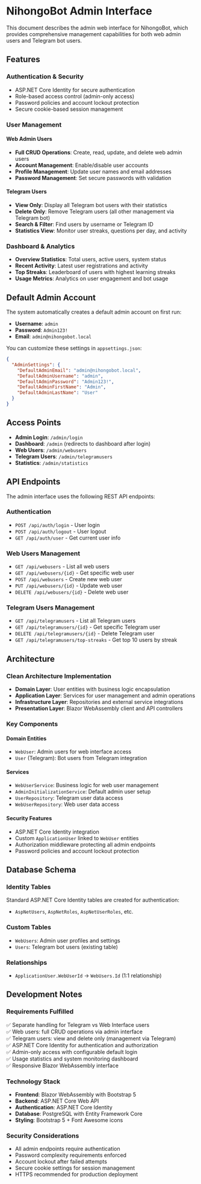 # NihongoBot Admin Interface

This document describes the admin web interface for NihongoBot, which provides comprehensive management capabilities for both web admin users and Telegram bot users.

## Features

### Authentication & Security
- ASP.NET Core Identity for secure authentication
- Role-based access control (admin-only access)
- Password policies and account lockout protection
- Secure cookie-based session management

### User Management

#### Web Admin Users
- **Full CRUD Operations**: Create, read, update, and delete web admin users
- **Account Management**: Enable/disable user accounts
- **Profile Management**: Update user names and email addresses
- **Password Management**: Set secure passwords with validation

#### Telegram Users
- **View Only**: Display all Telegram bot users with their statistics
- **Delete Only**: Remove Telegram users (all other management via Telegram bot)
- **Search & Filter**: Find users by username or Telegram ID
- **Statistics View**: Monitor user streaks, questions per day, and activity

### Dashboard & Analytics
- **Overview Statistics**: Total users, active users, system status
- **Recent Activity**: Latest user registrations and activity
- **Top Streaks**: Leaderboard of users with highest learning streaks
- **Usage Metrics**: Analytics on user engagement and bot usage

## Default Admin Account

The system automatically creates a default admin account on first run:

- **Username**: `admin`
- **Password**: `Admin123!`
- **Email**: `admin@nihongobot.local`

You can customize these settings in `appsettings.json`:

```json
{
  "AdminSettings": {
    "DefaultAdminEmail": "admin@nihongobot.local",
    "DefaultAdminUsername": "admin",
    "DefaultAdminPassword": "Admin123!",
    "DefaultAdminFirstName": "Admin",
    "DefaultAdminLastName": "User"
  }
}
```

## Access Points

- **Admin Login**: `/admin/login`
- **Dashboard**: `/admin` (redirects to dashboard after login)
- **Web Users**: `/admin/webusers`
- **Telegram Users**: `/admin/telegramusers`
- **Statistics**: `/admin/statistics`

## API Endpoints

The admin interface uses the following REST API endpoints:

### Authentication
- `POST /api/auth/login` - User login
- `POST /api/auth/logout` - User logout
- `GET /api/auth/user` - Get current user info

### Web Users Management
- `GET /api/webusers` - List all web users
- `GET /api/webusers/{id}` - Get specific web user
- `POST /api/webusers` - Create new web user
- `PUT /api/webusers/{id}` - Update web user
- `DELETE /api/webusers/{id}` - Delete web user

### Telegram Users Management
- `GET /api/telegramusers` - List all Telegram users
- `GET /api/telegramusers/{id}` - Get specific Telegram user
- `DELETE /api/telegramusers/{id}` - Delete Telegram user
- `GET /api/telegramusers/top-streaks` - Get top 10 users by streak

## Architecture

### Clean Architecture Implementation
- **Domain Layer**: User entities with business logic encapsulation
- **Application Layer**: Services for user management and admin operations
- **Infrastructure Layer**: Repositories and external service integrations
- **Presentation Layer**: Blazor WebAssembly client and API controllers

### Key Components

#### Domain Entities
- `WebUser`: Admin users for web interface access
- `User` (Telegram): Bot users from Telegram integration

#### Services
- `WebUserService`: Business logic for web user management
- `AdminInitializationService`: Default admin user setup
- `UserRepository`: Telegram user data access
- `WebUserRepository`: Web user data access

#### Security Features
- ASP.NET Core Identity integration
- Custom `ApplicationUser` linked to `WebUser` entities
- Authorization middleware protecting all admin endpoints
- Password policies and account lockout protection

## Database Schema

### Identity Tables
Standard ASP.NET Core Identity tables are created for authentication:
- `AspNetUsers`, `AspNetRoles`, `AspNetUserRoles`, etc.

### Custom Tables
- `WebUsers`: Admin user profiles and settings
- `Users`: Telegram bot users (existing table)

### Relationships
- `ApplicationUser.WebUserId` → `WebUsers.Id` (1:1 relationship)

## Development Notes

### Requirements Fulfilled
✅ Separate handling for Telegram vs Web Interface users  
✅ Web users: full CRUD operations via admin interface  
✅ Telegram users: view and delete only (management via Telegram)  
✅ ASP.NET Core Identity for authentication and authorization  
✅ Admin-only access with configurable default login  
✅ Usage statistics and system monitoring dashboard  
✅ Responsive Blazor WebAssembly interface  

### Technology Stack
- **Frontend**: Blazor WebAssembly with Bootstrap 5
- **Backend**: ASP.NET Core Web API
- **Authentication**: ASP.NET Core Identity
- **Database**: PostgreSQL with Entity Framework Core
- **Styling**: Bootstrap 5 + Font Awesome icons

### Security Considerations
- All admin endpoints require authentication
- Password complexity requirements enforced
- Account lockout after failed attempts
- Secure cookie settings for session management
- HTTPS recommended for production deployment